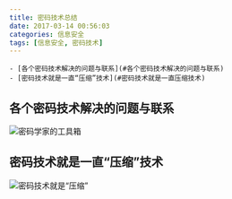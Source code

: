 ```yaml
---
title: 密码技术总结
date: 2017-03-14 00:56:03
categories: 信息安全
tags: [信息安全, 密码技术]
---
```


<!-- TOC depthFrom:1 depthTo:6 withLinks:1 updateOnSave:1 orderedList:0 -->

	- [各个密码技术解决的问题与联系](#各个密码技术解决的问题与联系)
	- [密码技术就是一直“压缩”技术](#密码技术就是一直压缩技术)

<!-- /TOC -->
<!-- more -->

## 各个密码技术解决的问题与联系
![密码学家的工具箱](http://lighklife.github.io/img/2017/密码学家的工具箱.png)

## 密码技术就是一直“压缩”技术
![密码技术就是“压缩”](http://lighklife.github.io/img/2017/密码技术就是“压缩”.png)
